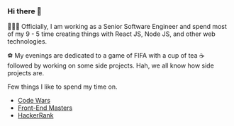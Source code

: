 ### Hi there 👋


👨🏻‍💻 Officially, I am working as a Senior Software Engineer and spend most of my 9 - 5 time creating things with React JS, Node JS, and other web technologies.

⚽ My evenings are dedicated to a game of FIFA with a cup of tea ☕ followed by working on some side projects. Hah, we all know how side projects are.

Few things I like to spend my time on.

 - [Code Wars](https://www.codewars.com/users/kapoorabhi)
 - [Front-End Masters](https://frontendmasters.com/)
 - [HackerRank](https://www.hackerrank.com/kapoor_abhi)


<!--
**kapoorabhi/kapoorabhi** is a ✨ _special_ ✨ repository because its `README.md` (this file) appears on your GitHub profile.

Here are some ideas to get you started:

- 🔭 I’m currently working on ...
- 🌱 I’m currently learning ...
- 👯 I’m looking to collaborate on ...
- 🤔 I’m looking for help with ...
- 💬 Ask me about ...
- 📫 How to reach me: ...
- 😄 Pronouns: ...
- ⚡ Fun fact: ...

-->
